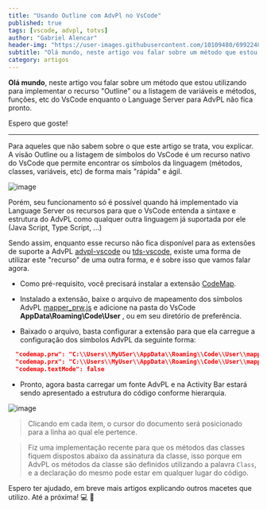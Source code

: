 ```yaml
---
title: "Usando Outline com AdvPl no VsCode"
published: true
tags: [vscode, advpl, totvs]
author: "Gabriel Alencar"
header-img: "https://user-images.githubusercontent.com/10109480/69922409-c9a7bb80-147a-11ea-8b5c-7c8e0f5e7f7f.png"
subtitle: "Olá mundo, neste artigo vou falar sobre um método que estou utilizando para implementar o recurso "Outline" ou a listagem de variáveis e métodos, funções, etc do VsCode enquanto o Language Server para AdvPL não fica pronto."
category: artigos
---
```


**Olá mundo**, neste artigo vou falar sobre um método que estou utilizando para implementar o recurso "Outline" ou a listagem de variáveis e métodos, funções, etc do VsCode enquanto o Language Server para AdvPL não fica pronto.

Espero que goste!

---

Para aqueles que não sabem sobre o que este artigo se trata, vou explicar.
A visão Outline ou a listagem de símbolos do VsCode é um recurso nativo do VsCode que permite encontrar os símbolos da linguagem (métodos, classes, variáveis, etc) de forma mais "rápida" e ágil. 

![image](https://user-images.githubusercontent.com/10109480/69922116-f60e0880-1477-11ea-9b58-60334b07899f.png)

Porém, seu funcionamento só é possível quando há implementado via Language Server os recursos para que o VsCode entenda a sintaxe e estrutura do AdvPL como qualquer outra linguagem já suportada por ele (Java Script, Type Script, ...)

Sendo assim, enquanto esse recurso não fica disponível para as extensões de suporte a AdvPL [advpl-vscode](https://github.com/totvs/advpl-vscode) ou [tds-vscode](https://github.com/totvs/tds-vscode), existe uma forma de utilizar este "recurso" de uma outra forma, e é sobre isso que vamos falar agora.

- Como pré-requisito, você precisará instalar a extensão [CodeMap](https://marketplace.visualstudio.com/items?itemName=oleg-shilo.codemap).

- Instalado a extensão, baixe o arquivo de mapeamento dos símbolos AdvPL [mapper_prw.js](https://gist.github.com/AlencarGabriel/d6f7c8c192886cb343f377c7ee9bfc74) e adicione na pasta do VsCode **AppData\Roaming\Code\User** , ou em seu diretório de preferência.

- Baixado o arquivo, basta configurar a extensão para que ela carregue a configuração dos símbolos AdvPL da seguinte forma: 

```json
  "codemap.prw": "C:\\Users\\MyUSer\\AppData\\Roaming\\Code\\User\\mapper_prw.js",
  "codemap.prx": "C:\\Users\\MyUser\\AppData\\Roaming\\Code\\User\\mapper_prw.js",
  "codemap.textMode": false
```

- Pronto, agora basta carregar um fonte AdvPL e na Activity Bar estará sendo apresentado a estrutura do código conforme hierarquia.

![image](https://user-images.githubusercontent.com/10109480/69922409-c9a7bb80-147a-11ea-8b5c-7c8e0f5e7f7f.png)

> Clicando em cada item, o cursor do documento será posicionado para a linha ao qual ele pertence. 

> Fiz uma implementação recente para que os métodos das classes fiquem dispostos abaixo da assinatura da classe, isso porque em AdvPL os métodos da classe são definidos utilizando a palavra `Class`, e a declaração do mesmo pode estar em qualquer lugar do código.

Espero ter ajudado, em breve mais artigos explicando outros macetes que utilizo. Até a próxima! :computer: :wave:
